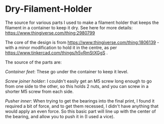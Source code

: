 # Dry-Filament-Holder

The source for various parts I used to make a filament holder that keeps the filament in a container to keep it dry. See here for more details: https://www.thingiverse.com/thing:2980799

The core of the design is from https://www.thingiverse.com/thing:1806139 - with a minor modification to hold it in the centre, as per  https://www.tinkercad.com/things/h5vRmStXGgS .

The source of the parts are:

*Container feet*: These go under the container to keep it level.

*Screw joiner holder*: I couldn't easily get an M5 screw long enough to go from one side to the other, so this holds 2 nuts, and you can screw in a shorter M5 screw from each side.

*Pusher inner*: When trying to get the bearings into the final print, I found it required a bit of force, and to get them recessed, I didn't have anything that would apply an even force. So this basic part will line up with the center of the bearing, and allow you to push it in (I used a vice).
